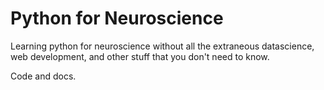 # Python for Neuroscience

Learning python for neuroscience without all the extraneous datascience, web development, and other stuff that you don't need to know.

Code and docs.